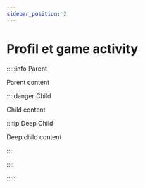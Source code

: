 ```yaml
---
sidebar_position: 2
---
```


# Profil et game activity 


:::::info Parent

Parent content

::::danger Child

Child content

:::tip Deep Child

Deep child content

:::

::::

:::::